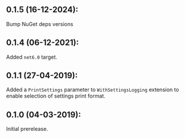 ## 0.1.5 (16-12-2024): 

Bump NuGet deps versions

## 0.1.4 (06-12-2021):

Added `net6.0` target.

## 0.1.1 (27-04-2019):

Added a `PrintSettings` parameter to `WithSettingsLogging` extension to enable selection of settings print format.

## 0.1.0 (04-03-2019): 

Initial prerelease.